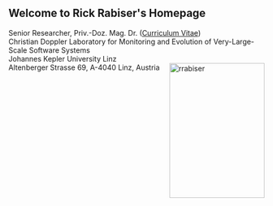 ## Welcome to Rick Rabiser's Homepage

Senior Researcher, Priv.-Doz. Mag. Dr. ([Curriculum Vitae](https://github.com/RickRabiser/rickrepo/blob/master/CVRR_Web.pdf))  <br/>Christian Doppler Laboratory for Monitoring and Evolution of Very-Large-Scale Software Systems<br/>Johannes Kepler University Linz<br/> Altenberger Strasse 69, A-4040 Linz, Austria  <img src="https://raw.githubusercontent.com/RickRabiser/rickrepo/master/assets/rabiser.jpg" alt="rrabiser" width="187" height="266" align="right">

